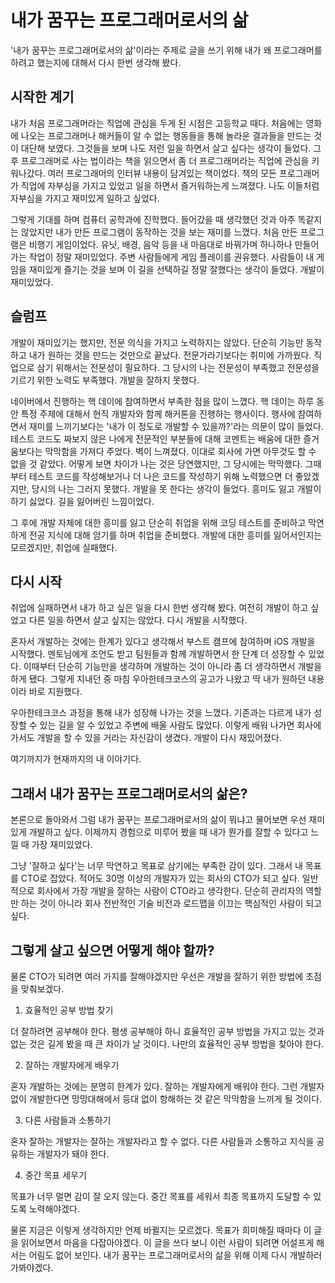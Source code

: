 # 내가 꿈꾸는 프로그래머로서의 삶

'내가 꿈꾸는 프로그래머로서의 삶'이라는 주제로 글을 쓰기 위해 내가 왜 프로그래머를 하려고 했는지에 대해서 다시 한번 생각해 봤다.

## 시작한 계기

내가 처음 프로그래머라는 직업에 관심을 두게 된 시점은 고등학교 때다. 처음에는 영화에 나오는 프로그래머나 해커들이 알 수 없는 행동들을 통해 놀라운 결과들을 만드는 것이 대단해 보였다. 그것들을 보며 나도 저런 일을 하면서 살고 싶다는 생각이 들었다. 그 후 프로그래머로 사는 법이라는 책을 읽으면서 좀 더 프로그래머라는 직업에 관심을 키워나갔다. 여러 프로그래머의 인터뷰 내용이 담겨있는 책이었다. 책의 모든 프로그래머가 직업에 자부심을 가지고 있었고 일을 하면서 즐거워하는게 느껴졌다. 나도 이들처럼 자부심을 가지고 재미있게 일하고 싶었다.

 그렇게 기대를 하며 컴퓨터 공학과에 진학했다. 들어갔을 때 생각했던 것과 아주 똑같지는 않았지만 내가 만든 프로그램이 동작하는 것을 보는 재미를 느꼈다. 처음 만든 프로그램은 비행기 게임이었다. 유닛, 배경, 음악 등을 내 마음대로 바꿔가며 하나하나 만들어 가는 작업이 정말 재미있었다. 주변 사람들에게 게임 플레이를 권유했다. 사람들이 내 게임을 재미있게 즐기는 것을 보며 이 길을 선택하길 정말 잘했다는 생각이 들었다. 개발이 재미있었다.

## 슬럼프

개발이 재미있기는 했지만, 전문 의식을 가지고 노력하지는 않았다. 단순히 기능만 동작하고 내가 원하는 것을 만드는 것만으로 끝났다. 전문가라기보다는 취미에 가까웠다. 직업으로 삼기 위해서는 전문성이 필요하다. 그 당시의 나는 전문성이 부족했고 전문성을 기르기 위한 노력도 부족했다. 개발을 잘하지 못했다.

네이버에서 진행하는 핵 데이에 참여하면서 부족한 점을 많이 느꼈다. 핵 데이는 하루 동안 특정 주제에 대해서 현직 개발자와 함께 해커톤을 진행하는 행사이다. 행사에 참여하면서 재미를 느끼기보다는 '내가 이 정도로 개발할 수 있을까?'라는 의문이 많이 들었다. 테스트 코드도 짜보지 않은 나에게 전문적인 부분들에 대해 코멘트는 배움에 대한 즐거움보다는 막막함을 가져다 주었다. 벽이 느껴졌다. 이대로 회사에 가면 아무것도 할 수 없을 것 같았다. 어떻게 보면 차이가 나는 것은 당연했지만, 그 당시에는 막막했다. 그때부터 테스트 코드를 작성해보거나 더 나은 코드를 작성하기 위해 노력했으면 더 좋았겠지만, 당시의 나는 그러지 못했다. 개발을 못 한다는 생각이 들었다. 흥미도 잃고 개발이 하기 싫었다. 길을 잃어버린 느낌이었다. 

그 후에 개발 자체에 대한 흥미를 잃고 단순히 취업을 위해 코딩 테스트를 준비하고 막연하게 전공 지식에 대해 암기를 하며 취업을 준비했다. 개발에 대한 흥미를 잃어서인지는 모르겠지만, 취업에 실패했다.

## 다시 시작

취업에 실패하면서 내가 하고 싶은 일을 다시 한번 생각해 봤다. 여전히 개발이 하고 싶었고 다른 일을 하면서 살고 싶지는 않았다. 다시 개발을 시작했다.

 혼자서 개발하는 것에는 한계가 있다고 생각해서 부스트 캠프에 참여하며 iOS 개발을 시작했다. 멘토님에게 조언도 받고 팀원들과 함께 개발하면서 한 단계 더 성장할 수 있었다. 이때부터 단순히 기능만을 생각하며 개발하는 것이 아니라 좀 더 생각하면서 개발을 하게 됐다. 그렇게 지내던 중 마침 우아한테크코스의 공고가 나왔고 딱 내가 원하던 내용이라 바로 지원했다.

 우아한테크코스 과정을 통해 내가 성장해 나가는 것을 느꼈다. 기존과는 다르게 내가 성장할 수 있는 길을 알 수 있었고 주변에 배울 사람도 많았다. 이렇게 배워 나가면 회사에 가서도 개발을 할 수 있을 거라는 자신감이 생겼다. 개발이 다시 재밌어졌다.

여기까지가 현재까지의 내 이야기다.

## 그래서 내가 꿈꾸는 프로그래머로서의 삶은?

본론으로 돌아와서 그럼 내가 꿈꾸는 프로그래머로서의 삶이 뭐냐고 물어보면 우선 재미있게 개발하고 싶다. 이제까지 경험으로 미루어 봤을 때 내가 뭔가를 잘할 수 있다고 느낄 때 가장 재미있었다.

그냥 '잘하고 싶다'는 너무 막연하고 목표로 삼기에는 부족한 감이 있다. 그래서 내 목표를 CTO로 잡았다. 적어도 30명 이상의 개발자가 있는 회사의 CTO가 되고 싶다. 일반적으로 회사에서 가장 개발을 잘하는 사람이 CTO라고 생각한다. 단순히 관리자의 역할만 하는 것이 아니라 회사 전반적인 기술 비전과 로드맵을 이끄는 핵심적인 사람이 되고 싶다.

## 그렇게 살고 싶으면 어떻게 해야 할까?

물론 CTO가 되려면 여러 가지를 잘해야겠지만 우선은 개발을 잘하기 위한 방법에 초점을 맞춰보겠다.

1. 효율적인 공부 방법 찾기

더 잘하려면 공부해야 한다. 평생 공부해야 하니 효율적인 공부 방법을 가지고 있는 것과 없는 것은 길게 봤을 때 큰 차이가 날 것이다. 나만의 효율적인 공부 방법을 찾아야 한다. 

2. 잘하는 개발자에게 배우기

혼자 개발하는 것에는 분명히 한계가 있다. 잘하는 개발자에게 배워야 한다. 그런 개발자 없이 개발한다면 망망대해에서 등대 없이 항해하는 것 같은 막막함을 느끼게 될 것이다.

 3. 다른 사람들과 소통하기

혼자 잘하는 개발자는 잘하는 개발자라고 할 수 없다. 다른 사람들과 소통하고 지식을 공유하는 개발자가 돼야 한다.

4. 중간 목표 세우기

목표가 너무 멀면 감이 잘 오지 않는다. 중간 목표를 세워서 최종 목표까지 도달할 수 있도록 노력해야겠다.

 물론 지금은 이렇게 생각하지만 언제 바뀔지는 모르겠다. 목표가 희미해질 때마다 이 글을 읽어보면서 마음을 다잡아야겠다. 이 글을 쓰다 보니 이런 사람이 되려면 어설프게 해서는 어림도 없어 보인다. 내가 꿈꾸는 프로그래머로서의 삶을 위해 이제 다시 개발하러 가봐야겠다.